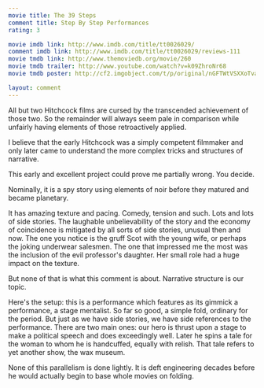 ```yaml
---
movie title: The 39 Steps
comment title: Step By Step Performances
rating: 3

movie imdb link: http://www.imdb.com/title/tt0026029/
comment imdb link: http://www.imdb.com/title/tt0026029/reviews-111
movie tmdb link: http://www.themoviedb.org/movie/260
movie tmdb trailer: http://www.youtube.com/watch?v=k09ZhroNr68
movie tmdb poster: http://cf2.imgobject.com/t/p/original/nGFTWtVSXXoTvaoT1ta6TGi4u3e.jpg

layout: comment
---
```


All but two Hitchcock films are cursed by the transcended achievement of those two. So the remainder will always seem pale in comparison while unfairly having elements of those retroactively applied.

I believe that the early Hitchcock was a simply competent filmmaker and only later came to understand the more complex tricks and structures of narrative.

This early and excellent project could prove me partially wrong. You decide.

Nominally, it is a spy story using elements of noir before they matured and became planetary.

It has amazing texture and pacing. Comedy, tension and such. Lots and lots of side stories. The laughable unbelievability of the story and the economy of coincidence is mitigated by all sorts of side stories, unusual then and now. The one you notice is the gruff Scot with the young wife, or perhaps the joking underwear salesmen. The one that impressed me the most was the inclusion of the evil professor's daughter. Her small role had a huge impact on the texture.

But none of that is what this comment is about. Narrative structure is our topic. 

Here's the setup: this is a performance which features as its gimmick a performance, a stage mentalist. So far so good, a simple fold, ordinary for the period. But just as we have side stories, we have side references to the performance. There are two main ones: our hero is thrust upon a stage to make a political speech and does exceedingly well. Later he spins a tale for the woman to whom he is handcuffed, equally with relish. That tale refers to yet another show, the wax museum.

None of this parallelism is done lightly. It is deft engineering decades before he would actually begin to base whole movies on folding.